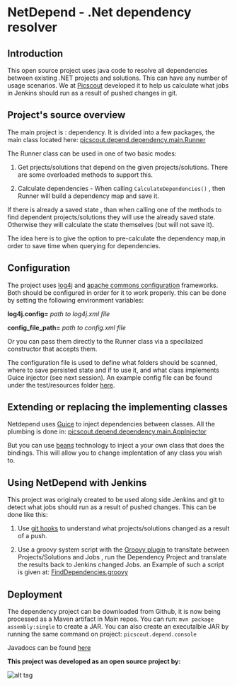 # NetDepend - .Net dependency resolver

## Introduction

This open source project uses java code to resolve all dependencies between existing .NET projects and solutions.
This can have any number of usage scenarios.
We  at [Picscout](http://www.picscout.com/) developed it to help us calculate what jobs in Jenkins should run as a result of pushed changes in git.

## Project's source overview

The main project is : dependency.
It is divided into a few packages, the main class located here: 
[picscout.depend.dependency.main.Runner](https://github.com/foromer4/netdepend/blob/master/dependency/src/main/java/picscout/depend/dependency/main/Runner.java)

The Runner class can be used in one of two basic modes:

1. Get prjects/solutions that depend on the given projects/solutions. There are some overloaded methods to support this.

2. Calculate dependencies - When calling `CalculateDependencies()` , then Runner will build a dependency map and save it.

If there is already a saved state , than when calling one of the methods to find dependent projects/solutions
they will use the already saved state. Otherwise they will calculate the state themselves (but will not save it).

The idea here is to give the option to pre-calculate the dependency map,in order to save time when querying for dependencies.

## Configuration

The project uses [log4j](http://logging.apache.org/log4j/2.x/) and [apache commons configuration](https://commons.apache.org/proper/commons-configuration/) frameworks.
Both should be configured in order for it to work properly.
this can be done by setting the following environment variables:

**log4j.config=** *path to log4j.xml file*

**config_file_path=** *path to config.xml file*

Or you can pass them directly to the Runner class via a specilaized constructor that accepts them.

The configuration file is used to define what folders should be scanned,  where to save persisted state and if to use it,
and what class implements Guice injector (see next session).
An example config file can be found under the test/resources folder [here](https://github.com/foromer4/netdepend/blob/master/dependency/src/test/resources/config.xml).


## Extending or replacing the implementing classes

Netdepend uses [Guice](https://github.com/google/guice) to inject dependencies between classes.
All the plumbing is done in: 
[picscout.depend.dependency.main.AppInjector](https://github.com/foromer4/netdepend/blob/master/dependency/src/main/java/picscout/depend/dependency/main/AppInjector.java)

But you can use [beans](https://commons.apache.org/proper/commons-configuration/userguide/howto_beans.html) technology to inject a your own class that does the bindings. This will allow you to change implentation of any class you wish to.

## Using NetDepend with Jenkins

This project was originaly created to be used along side Jenkins and git to detect what jobs should run as a result of pushed changes.
This can be done like this:

1. Use [git hooks](https://git-scm.com/book/es/v2/Customizing-Git-Git-Hooks) to understand what projects/solutions changed as a result of a push.
 
2. Use a groovy system script with the [Groovy plugin](https://wiki.jenkins-ci.org/display/JENKINS/Groovy+plugin) to transltate between Projects/Solutions and Jobs , run the Dependency Project and translate the results back to Jenkins changed Jobs. an Example of such a script is given at:
[FindDependencies.groovy](https://github.com/foromer4/netdepend/blob/master/ndeprunner/src/ndeprunner/FindDependencies.groovy)

## Deployment

The dependency project can be downloaded from Github, it is now being processed as a Maven artifact in Main repos.
You can run: 
`mvn package assembly:single` 
to create a JAR.
You can also create an executalble JAR by running the same command on project: `picscout.depend.console`

Javadocs can be found [here](http://foromer4.github.io/netdepend/)

**This project was developed as an open source project by:**

![alt tag](https://picscout.s3.amazonaws.com/Images/Picscout_Logo.png)

